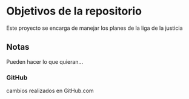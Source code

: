 # Objetivos de la repositorio

Este proyecto se encarga de manejar los planes de la liga de la justicia


## Notas
Pueden hacer lo que quieran...

### GitHub
cambios realizados en GitHub.com
